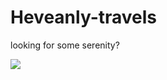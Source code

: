 # Heveanly-travels
<p> looking for some serenity?</p>
<image src="https://www.pexels.com/photo/woman-lying-on-green-grass-among-palms-at-resort-7525655/"> 
